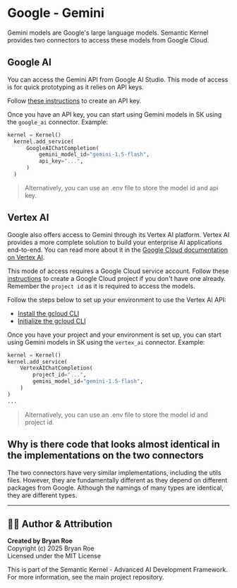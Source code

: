 # Google - Gemini

Gemini models are Google's large language models. Semantic Kernel provides two connectors to access these models from Google Cloud.

## Google AI

You can access the Gemini API from Google AI Studio. This mode of access is for quick prototyping as it relies on API keys.

Follow [these instructions](https://cloud.google.com/docs/authentication/api-keys) to create an API key.

Once you have an API key, you can start using Gemini models in SK using the `google_ai` connector. Example:

```Python
kernel = Kernel()
  kernel.add_service(
      GoogleAIChatCompletion(
          gemini_model_id="gemini-1.5-flash",
          api_key="...",
      )
  )
```

> Alternatively, you can use an .env file to store the model id and api key.

## Vertex AI

Google also offers access to Gemini through its Vertex AI platform. Vertex AI provides a more complete solution to build your enterprise AI applications end-to-end. You can read more about it in the [Google Cloud documentation on Vertex AI](https://cloud.google.com/vertex-ai/generative-ai/docs/migrate/migrate-google-ai).

This mode of access requires a Google Cloud service account. Follow these [instructions](https://cloud.google.com/vertex-ai/generative-ai/docs/migrate/migrate-google-ai) to create a Google Cloud project if you don't have one already. Remember the `project id` as it is required to access the models.

Follow the steps below to set up your environment to use the Vertex AI API:

- [Install the gcloud CLI](https://cloud.google.com/sdk/docs/install)
- [Initialize the gcloud CLI](https://cloud.google.com/sdk/docs/initializing)

Once you have your project and your environment is set up, you can start using Gemini models in SK using the `vertex_ai` connector. Example:

```Python
kernel = Kernel()
kernel.add_service(
    VertexAIChatCompletion(
        project_id="...",
        gemini_model_id="gemini-1.5-flash",
    )
)
...
```

> Alternatively, you can use an .env file to store the model id and project id.

## Why is there code that looks almost identical in the implementations on the two connectors

The two connectors have very similar implementations, including the utils files. However, they are fundamentally different as they depend on different packages from Google. Although the namings of many types are identical, they are different types.


---

## 👨‍💻 Author & Attribution

**Created by Bryan Roe**  
Copyright (c) 2025 Bryan Roe  
Licensed under the MIT License

This is part of the Semantic Kernel - Advanced AI Development Framework.
For more information, see the main project repository.
